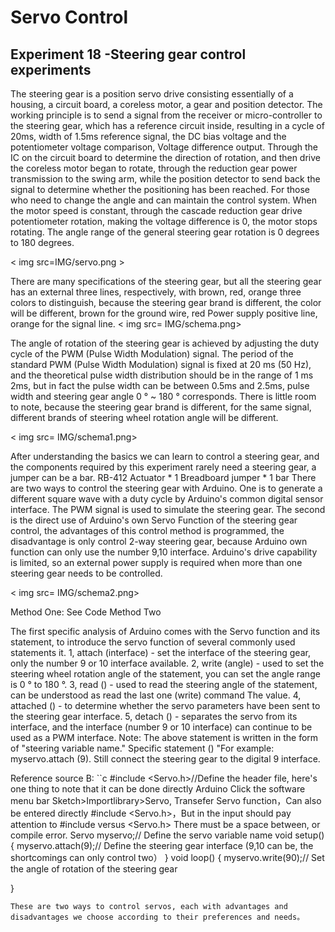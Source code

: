 # Servo Control

## Experiment 18 -Steering gear control experiments

The steering gear is a position servo drive consisting essentially of a housing, a circuit board, a coreless motor, a gear and position detector. The working principle is to send a signal from the receiver or micro-controller to the steering gear, which has a reference circuit inside, resulting in a cycle of 20ms, width of 1.5ms reference signal, the DC bias voltage and the potentiometer voltage comparison, Voltage difference output. Through the IC on the circuit board to determine the direction of rotation, and then drive the coreless motor began to rotate, through the reduction gear power transmission to the swing arm, while the position detector to send back the signal to determine whether the positioning has been reached. For those who need to change the angle and can maintain the control system. When the motor speed is constant, through the cascade reduction gear drive potentiometer rotation, making the voltage difference is 0, the motor stops rotating. The angle range of the general steering gear rotation is 0 degrees to 180 degrees.

< img src=IMG/servo.png >

There are many specifications of the steering gear, but all the steering gear has an external three lines, respectively, with brown, red, orange three colors to distinguish, because the steering gear brand is different, the color will be different, brown for the ground wire, red Power supply positive line, orange for the signal line.
< img src= IMG/schema.png>

The angle of rotation of the steering gear is achieved by adjusting the duty cycle of the PWM (Pulse Width Modulation) signal. The period of the standard PWM (Pulse Width Modulation) signal is fixed at 20 ms (50 Hz), and the theoretical pulse width distribution should be in the range of 1 ms 2ms, but in fact the pulse width can be between 0.5ms and 2.5ms, pulse width and steering gear angle 0 ° ~ 180 ° corresponds. There is little room to note, because the steering gear brand is different, for the same signal, different brands of steering wheel rotation angle will be different.

< img src= IMG/schema1.png>

After understanding the basics we can learn to control a steering gear, and the components required by this experiment rarely need a steering gear, a jumper can be a bar.
RB-412 Actuator * 1
Breadboard jumper * 1 bar
There are two ways to control the steering gear with Arduino. One is to generate a different square wave with a duty cycle by Arduino's common digital sensor interface. The PWM signal is used to simulate the steering gear. The second is the direct use of Arduino's own Servo Function of the steering gear control, the advantages of this control method is programmed, the disadvantage is only control 2-way steering gear, because Arduino own function can only use the number 9,10 interface. Arduino's drive capability is limited, so an external power supply is required when more than one steering gear needs to be controlled.

< img src= IMG/schema2.png>

Method One: See Code
Method Two

The first specific analysis of Arduino comes with the Servo function and its statement, to introduce the servo function of several commonly used statements it.
1, attach (interface) - set the interface of the steering gear, only the number 9 or 10 interface available.
2, write (angle) - used to set the steering wheel rotation angle of the statement, you can set the angle range is 0 ° to 180 °.
3, read () - used to read the steering angle of the statement, can be understood as read the last one (write) command
The value.
4, attached () - to determine whether the servo parameters have been sent to the steering gear interface.
5, detach () - separates the servo from its interface, and the interface (number 9 or 10 interface) can continue to be used as a PWM interface.
Note: The above statement is written in the form of "steering variable name." Specific statement () "For example: myservo.attach (9).
Still connect the steering gear to the digital 9 interface.

Reference source B:
``c
#include <Servo.h>//Define the header file, here's one thing to note that it can be done directly
Arduino Click the software menu bar Sketch>Importlibrary>Servo,
Transefer Servo function，Can also be entered directly  #include <Servo.h>，But in the input should pay attention to  #include versus <Servo.h> There must be a space between, or compile error.
Servo myservo;// Define the servo variable name
void setup()
{
myservo.attach(9);// Define the steering gear interface (9,10 can be, the shortcomings can only control two）
}
void loop()
{
myservo.write(90);// Set the angle of rotation of the steering gear

}
```
These are two ways to control servos, each with advantages and disadvantages we choose according to their preferences and needs。
